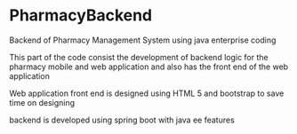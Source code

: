 # PharmacyBackend
Backend of Pharmacy Management System using java enterprise coding

This part of the code consist the development of backend logic for the pharmacy mobile and web application and also has the front end of the web application

Web application front end is designed using HTML 5 and bootstrap to save time on designing

backend is developed using spring boot with java ee features
